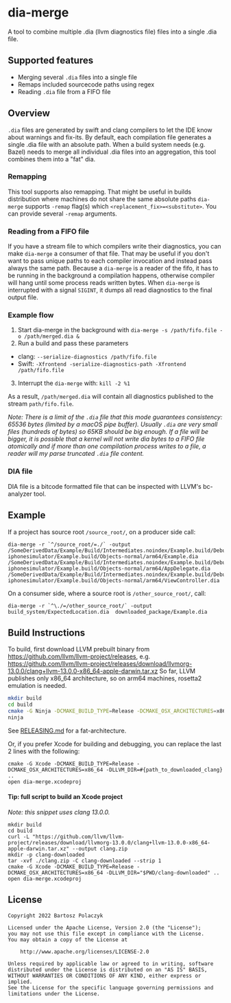 # dia-merge

A tool to combine multiple .dia (llvm diagnostics file) files into a single .dia file.


## Supported features

* Merging several `.dia` files into a single file
* Remaps included sourcecode paths using regex
* Reading `.dia` file from a FIFO file

## Overview

`.dia` files are generated by swift and clang compilers to let the IDE know about warnings and fix-its. By default, each compilation file generates a single .dia file with an absolute path. When a build system needs (e.g. Bazel) needs to merge all individual .dia files into an aggregation, this tool combines them into a "fat" dia.

### Remapping

This tool supports also remapping. That might be useful in builds distribution where machines do not share the same absolute paths `dia-merge` supports `-remap` flag(s) which `<replacement_fix>=<substitute>`. You can provide several `-remap` arguments.

### Reading from a FIFO file

If you have a stream file to which compilers write their diagnostics, you can make `dia-merge` a consumer of that file. That may be useful if you don't want to pass unique paths to each compiler invocation and instead pass always the same path. Because a `dia-merge` is a reader of the fifo, it has to be running in the background a compilation happens, otherwise compiler will hang until some process reads written bytes. When `dia-merge` is interrupted with a signal `SIGINT`, it dumps all read diagnostics to the final output file.

### Example flow

1. Start dia-merge in the background with `dia-merge -s /path/fifo.file -o /path/merged.dia &`
2. Run a build and pass these parameters
* clang: `--serialize-diagnostics /path/fifo.file`
* Swift: `-Xfrontend -serialize-diagnostics-path -Xfrontend /path/fifo.file`
3. Interrupt the `dia-merge` with: `kill -2 %1`

As a result, `/path/merged.dia` will contain all diagnostics published to the stream `path/fifo.file`.

_Note: There is a limit of the `.dia` file that this mode guarantees consistency: 65536 bytes (limited by a macOS pipe buffer). Usually `.dia` are very small files (hundreds of bytes) so 65KB should be big enough. If a file will be bigger, it is possible that a kernel will not write dia bytes to a FIFO file atomically and if more than one compilation process writes to a file, a reader will my parse truncated `.dia` file content._

### DIA file

DIA file is a bitcode formatted file that can be inspected with LLVM's bc-analyzer tool.  

## Example

If a project has source root `/source_root/`, on a producer side call:


```
dia-merge -r `^/source_root/=./` -output /SomeDerivedData/Example/Build/Intermediates.noindex/Example.build/Debug-iphonesimulator/Example.build/Objects-normal/arm64/Example.dia /SomeDerivedData/Example/Build/Intermediates.noindex/Example.build/Debug-iphonesimulator/Example.build/Objects-normal/arm64/AppDelegate.dia /SomeDerivedData/Example/Build/Intermediates.noindex/Example.build/Debug-iphonesimulator/Example.build/Objects-normal/arm64/ViewController.dia 
```

On a consumer side, where a source root is `/other_source_root/`, call:


```
dia-merge -r `^\./=/other_source_root/` -output build_system/ExpectedLocation.dia  downloaded_package/Example.dia
```

## Build Instructions

To build, first download LLVM prebuilt binary from https://github.com/llvm/llvm-project/releases, e.g. https://github.com/llvm/llvm-project/releases/download/llvmorg-13.0.0/clang+llvm-13.0.0-x86_64-apple-darwin.tar.xz
So far, LLVM publishes only x86_64 architecture, so on arm64 machines, rosetta2 emulation is needed.

```sh
mkdir build
cd build
cmake -G Ninja -DCMAKE_BUILD_TYPE=Release -DCMAKE_OSX_ARCHITECTURES=x86_64 -DLLVM_DIR=#{path_to_downloaded_clang} ..
ninja
```

See [RELEASING.md](RELEASING.md) for a fat-architecture.

Or, if you prefer Xcode for building and debugging, you can replace the last 2 lines with the following:

```
cmake -G Xcode -DCMAKE_BUILD_TYPE=Release -DCMAKE_OSX_ARCHITECTURES=x86_64 -DLLVM_DIR=#{path_to_downloaded_clang} ..
open dia-merge.xcodeproj
```

#### Tip: full script to build an Xcode project

_Note: this snippet uses clang 13.0.0._

```
mkdir build
cd build
curl -L "https://github.com/llvm/llvm-project/releases/download/llvmorg-13.0.0/clang+llvm-13.0.0-x86_64-apple-darwin.tar.xz" --output clang.zip
mkdir -p clang-downloaded
tar -xvf ./clang.zip -C clang-downloaded --strip 1
cmake -G Xcode -DCMAKE_BUILD_TYPE=Release -DCMAKE_OSX_ARCHITECTURES=x86_64 -DLLVM_DIR="$PWD/clang-downloaded" ..
open dia-merge.xcodeproj
```

## License

```
Copyright 2022 Bartosz Polaczyk

Licensed under the Apache License, Version 2.0 (the "License");
you may not use this file except in compliance with the License.
You may obtain a copy of the License at

    http://www.apache.org/licenses/LICENSE-2.0

Unless required by applicable law or agreed to in writing, software
distributed under the License is distributed on an "AS IS" BASIS,
WITHOUT WARRANTIES OR CONDITIONS OF ANY KIND, either express or implied.
See the License for the specific language governing permissions and
limitations under the License.
```
